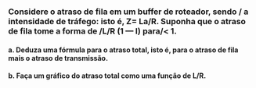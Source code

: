 ### Considere o atraso de fila em um buffer de roteador, sendo / a intensidade de tráfego: isto é, Z= La/R. Suponha que o atraso de fila tome a forma de /L/R (1 — I) para/< 1.
#### a. Deduza uma fórmula para o atraso total, isto é, para o atraso de fila mais o atraso de transmissão.
#### b. Faça um gráfico do atraso total como uma função de L/R.

#

